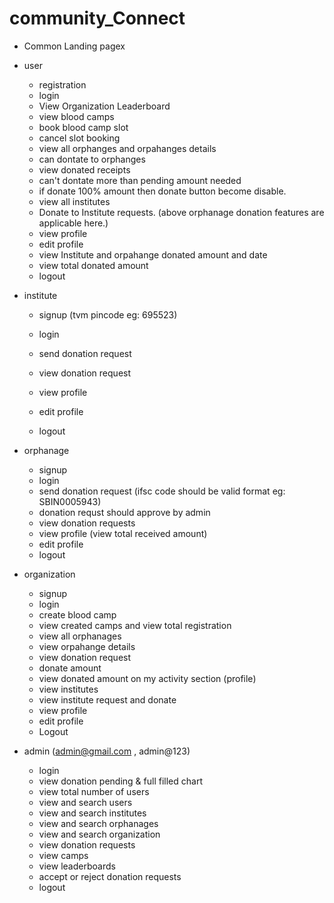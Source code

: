 # community_Connect   

 - Common Landing pagex

 - user
    - registration
    - login
    - View Organization Leaderboard
    - view blood camps
    - book blood camp slot
    - cancel slot booking
    - view all orphanges and orpahanges details
    - can dontate to orphanges 
    - view donated receipts
    - can't dontate more than pending amount needed
    - if donate 100% amount then donate button become disable.
    - view all institutes
    - Donate to Institute requests. (above orphanage donation features are applicable here.)
    - view profile
    - edit profile
    - view Institute and orpahange donated amount and date 
    - view total donated amount 
    - logout

 - institute
    - signup (tvm pincode eg: 695523)
    - login
    - send donation request
    - view donation request
    - view profile
    - edit profile

    - logout

 - orphanage
    - signup
    - login
    - send donation request (ifsc code should be valid format eg: SBIN0005943)
    - donation requst should approve by admin
    - view donation requests
    - view profile (view total received amount)
    - edit profile
    - logout

 - organization
    - signup
    - login
    - create blood camp
    - view created camps and view total registration
    - view all orphanages
    - view orpahange details
    - view donation request
    - donate amount
    - view donated amount on my activity section (profile)
    - view institutes
    - view institute request and donate
    - view profile 
    - edit profile
    - Logout




 - admin (admin@gmail.com , admin@123)
    - login
    - view donation pending & full filled chart
    - view total number of users
    - view and search users
    - view and search institutes
    - view and search orphanages
    - view and search organization
    - view donation requests
    - view camps
    - view leaderboards
    - accept or reject donation requests
    - logout
  

